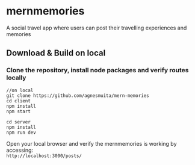 # mernmemories
A social travel app where users can post their travelling experiences and memories


## Download & Build on local

### Clone the repository, install node packages  and verify routes locally

``` 
//on local
git clone https://github.com/agnesmuita/mern-memories
cd client
npm install
npm start

cd server
npm install
npm run dev

```

Open your local browser and verify the mernmemories is working by accessing:     
`http://localhost:3000/posts/`   
 
